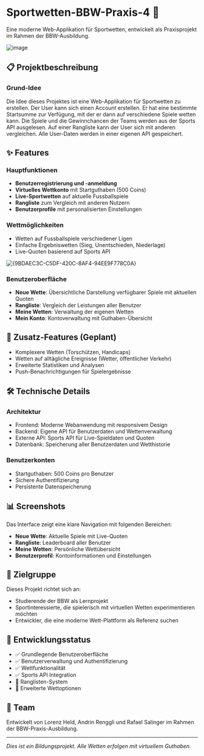 # Sportwetten-BBW-Praxis-4 🎯

Eine moderne Web-Applikation für Sportwetten, entwickelt als Praxisprojekt im Rahmen der BBW-Ausbildung.

![image](https://github.com/user-attachments/assets/c35d904c-a6a2-4952-92fc-222bad10e6e2)

## 📋 Projektbeschreibung

### Grund-Idee
Die Idee dieses Projektes ist eine Web-Applikation für Sportwetten zu erstellen. Der User kann sich einen Account erstellen. Er hat eine bestimmte Startsumme zur Verfügung, mit der er dann auf verschiedene Spiele wetten kann. Die Spiele und die Gewinnchancen der Teams werden aus der Sports API ausgelesen. Auf einer Rangliste kann der User sich mit anderen vergleichen. Alle User-Daten werden in einer eigenen API gespeichert.

## ✨ Features

### Hauptfunktionen
- **Benutzerregistrierung und -anmeldung**
- **Virtuelles Wettkonto** mit Startguthaben (500 Coins)
- **Live-Sportwetten** auf aktuelle Fussballspiele
- **Rangliste** zum Vergleich mit anderen Nutzern
- **Benutzerprofile** mit personalisierten Einstellungen

### Wettmöglichkeiten
- Wetten auf Fussballspiele verschiedener Ligen
- Einfache Ergebniswetten (Sieg, Unentschieden, Niederlage)
- Live-Quoten basierend auf Sports API

![{9BDAEC3C-C5DF-420C-8AF4-94EE9F778C0A}](https://github.com/user-attachments/assets/c285a9f9-7467-4577-bb7c-f6b68ad94fd3)

### Benutzeroberfläche
- **Neue Wette**: Übersichtliche Darstellung verfügbarer Spiele mit aktuellen Quoten
- **Rangliste**: Vergleich der Leistungen aller Benutzer
- **Meine Wetten**: Verwaltung der eigenen Wetten
- **Mein Konto**: Kontoverwaltung mit Guthaben-Übersicht

## 🚀 Zusatz-Features (Geplant)
- Komplexere Wetten (Torschützen, Handicaps)
- Wetten auf alltägliche Ereignisse (Wetter, öffentlicher Verkehr)
- Erweiterte Statistiken und Analysen
- Push-Benachrichtigungen für Spielergebnisse

## 🛠️ Technische Details

### Architektur
- Frontend: Moderne Webanwendung mit responsivem Design
- Backend: Eigene API für Benutzerdaten und Wettenverwaltung
- Externe API: Sports API für Live-Spieldaten und Quoten
- Datenbank: Speicherung aller Benutzerdaten und Wetthistorie

### Benutzerkonten
- Startguthaben: 500 Coins pro Benutzer
- Sichere Authentifizierung
- Persistente Datenspeicherung

## 📊 Screenshots

Das Interface zeigt eine klare Navigation mit folgenden Bereichen:
- **Neue Wette**: Aktuelle Spiele mit Live-Quoten
- **Rangliste**: Leaderboard aller Benutzer
- **Meine Wetten**: Persönliche Wettübersicht
- **Benutzerprofil**: Kontoinformationen und Einstellungen

## 🎯 Zielgruppe
Dieses Projekt richtet sich an:
- Studierende der BBW als Lernprojekt
- Sportinteressierte, die spielerisch mit virtuellen Wetten experimentieren möchten
- Entwickler, die eine moderne Wett-Plattform als Referenz suchen

## 📝 Entwicklungsstatus
- ✅ Grundlegende Benutzeroberfläche
- ✅ Benutzerverwaltung und Authentifizierung
- ✅ Wettfunktionalität
- ✅ Sports API Integration
- 🔄 Ranglisten-System
- 🔄 Erweiterte Wettoptionen

## 👥 Team
Entwickelt von Lorenz Held, Andrin Renggli und Rafael Salinger im Rahmen der BBW-Praxis-Ausbildung.

---
*Dies ist ein Bildungsprojekt. Alle Wetten erfolgen mit virtuellem Guthaben.*
